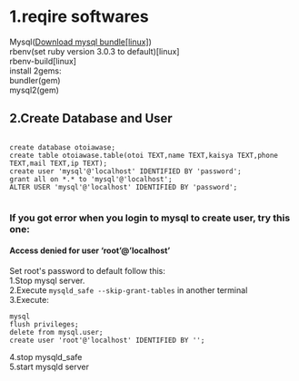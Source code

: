 <html>
	<h1>1.reqire softwares</h1>
	Mysql(<a href="https://dev.mysql.com/downloads/mysql/8.0.html">Download mysql bundle[linux]</a>)<br>
	rbenv(set ruby version 3.0.3 to default)[linux]<br>
	rbenv-build[linux]<br>
	install 2gems:<br>
  bundler(gem)<br>
  mysql2(gem)<br>
  <h2>2.Create Database and User</h2>
  <pre><code>
create database otoiawase;
create table otoiawase.table(otoi TEXT,name TEXT,kaisya TEXT,phone TEXT,mail TEXT,ip TEXT);
create user 'mysql'@'localhost' IDENTIFIED BY 'password';
grant all on *.* to 'mysql'@'localhost';
ALTER USER 'mysql'@'localhost' IDENTIFIED BY 'password';
	</code></pre>
  <h3>If you got error when you login to mysql to create user, try this one:</h3>
  <h4>Access denied for user ‘root’@’localhost’</h4>
  Set root's password to default follow this:<br>
	1.Stop mysql server.<br>
	2.Execute 
<code>mysqld_safe --skip-grant-tables</code>
</span>
in another terminal<br>
3.Execute:
<pre><code>mysql
flush privileges;
delete from mysql.user;
create user 'root'@'localhost' IDENTIFIED BY '';</code></pre>
4.stop mysqld_safe<br>
5.start mysqld server
</html>
